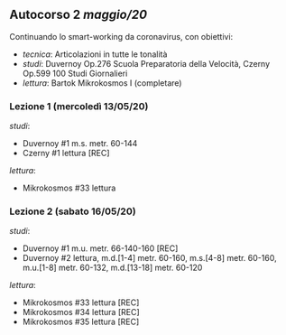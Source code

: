## Autocorso 2 *maggio/20*
Continuando lo smart-working da coronavirus, con obiettivi:

* *tecnica*: Articolazioni in tutte le tonalità
* *studi*: Duvernoy Op.276 Scuola Preparatoria della Velocità, Czerny Op.599 100 Studi Giornalieri
* *lettura*: Bartok Mikrokosmos I (completare)


### Lezione 1 (mercoledì 13/05/20)
*studi*:
* Duvernoy #1 m.s. metr. 60-144
* Czerny #1 lettura [REC]

*lettura*:
* Mikrokosmos #33 lettura


### Lezione 2 (sabato 16/05/20)
*studi*:
* Duvernoy #1 m.u. metr. 66-140-160 [REC]
* Duvernoy #2 lettura, m.d.[1-4] metr. 60-160, m.s.[4-8] metr. 60-160, m.u.[1-8] metr. 60-132, m.d.[13-18] metr. 60-120

*lettura*:
* Mikrokosmos #33 lettura [REC]
* Mikrokosmos #34 lettura [REC]
* Mikrokosmos #35 lettura [REC]